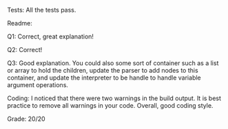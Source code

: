 Tests:
All the tests pass. 

Readme:

Q1: Correct, great explanation!

Q2: Correct!

Q3: Good explanation. You could also some sort of container such as a list or 
array to hold the children, update the parser to add nodes to this container, 
and update the interpreter to be handle to handle variable argument operations.


Coding: I noticed that there were two warnings in the build output. It is best 
practice to remove all warnings in your code. Overall, good coding style. 

Grade: 20/20
